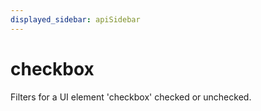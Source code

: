 ```yaml
---
displayed_sidebar: apiSidebar
---
```

# checkbox

Filters for a UI element 'checkbox' checked or unchecked.

